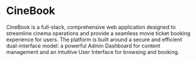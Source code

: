 # CineBook
CineBook is a full-stack, comprehensive web application designed to streamline cinema operations and provide a seamless movie ticket booking experience for users. The platform is built around a secure and efficient dual-interface model: a powerful Admin Dashboard for content management and an intuitive User Interface for browsing and booking.
